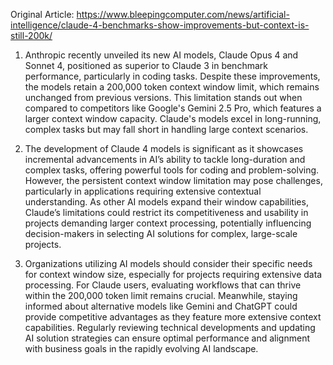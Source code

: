 Original Article: https://www.bleepingcomputer.com/news/artificial-intelligence/claude-4-benchmarks-show-improvements-but-context-is-still-200k/

1) Anthropic recently unveiled its new AI models, Claude Opus 4 and Sonnet 4, positioned as superior to Claude 3 in benchmark performance, particularly in coding tasks. Despite these improvements, the models retain a 200,000 token context window limit, which remains unchanged from previous versions. This limitation stands out when compared to competitors like Google's Gemini 2.5 Pro, which features a larger context window capacity. Claude's models excel in long-running, complex tasks but may fall short in handling large context scenarios.

2) The development of Claude 4 models is significant as it showcases incremental advancements in AI’s ability to tackle long-duration and complex tasks, offering powerful tools for coding and problem-solving. However, the persistent context window limitation may pose challenges, particularly in applications requiring extensive contextual understanding. As other AI models expand their window capabilities, Claude’s limitations could restrict its competitiveness and usability in projects demanding larger context processing, potentially influencing decision-makers in selecting AI solutions for complex, large-scale projects. 

3) Organizations utilizing AI models should consider their specific needs for context window size, especially for projects requiring extensive data processing. For Claude users, evaluating workflows that can thrive within the 200,000 token limit remains crucial. Meanwhile, staying informed about alternative models like Gemini and ChatGPT could provide competitive advantages as they feature more extensive context capabilities. Regularly reviewing technical developments and updating AI solution strategies can ensure optimal performance and alignment with business goals in the rapidly evolving AI landscape.